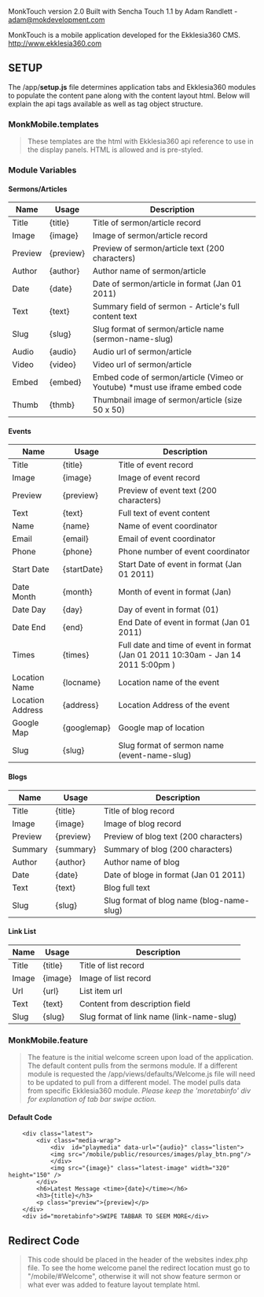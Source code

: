 MonkTouch version 2.0
Built with Sencha Touch 1.1
by Adam Randlett - adam@mokdevelopment.com


MonkTouch is a mobile application developed for the Ekklesia360 CMS.  http://www.ekklesia360.com

## SETUP 
The /app/__setup.js__ file determines application tabs and Ekklesia360 modules to populate the content pane along with the content layout html. Below will explain the api tags available as well as tag object structure.  


### MonkMobile.templates
>These templates are the html with Ekklesia360 api reference to use in the display panels. HTML is allowed and is pre-styled.  

### Module Variables 
#### Sermons/Articles

| __Name__              | __Usage__     | __Description__                                                                  |
| --------------------- | ------------- | -------------------------------------------------------------------------------- |
| Title                 | {title}       | Title of sermon/article record                                                   |
| Image                 | {image}       | Image of sermon/article record                                                   |
| Preview               | {preview}     | Preview of sermon/article text (200 characters)                                  |
| Author                | {author}      | Author name of sermon/article                                                    |
| Date                  | {date}        | Date of sermon/article in format (Jan 01 2011)                                   |
| Text                  | {text}        | Summary field of sermon - Article's full content text                            |
| Slug                  | {slug}        | Slug format of sermon/article name (sermon-name-slug)                            |
| Audio                 | {audio}       | Audio url of sermon/article                                                      |
| Video                 | {video}       | Video url of sermon/article                                                      |
| Embed                 | {embed}       | Embed code of sermon/article (Vimeo or Youtube) *must use iframe embed code      |
| Thumb                 | {thmb}        | Thumbnail image of sermon/article (size 50 x 50)                                 | 

#### Events

| __Name__              | __Usage__     | __Description__                                                                  |
| --------------------- | ------------- | -------------------------------------------------------------------------------- |
| Title                 | {title}       | Title of event record                                                            |
| Image                 | {image}       | Image of event record                                                            |
| Preview               | {preview}     | Preview of event text (200 characters)                                           |
| Text                  | {text}        | Full text of event content                                                       | 
| Name                  | {name}        | Name of event coordinator                                                        |
| Email                 | {email}       | Email of event coordinator                                                       |
| Phone                 | {phone}       | Phone number of event coordinator                                                |
| Start Date            | {startDate}   | Start Date of event in format (Jan 01 2011)                                      |
| Date Month            | {month}       | Month of event in format (Jan)                                                   |
| Date Day              | {day}         | Day of event in format (01)                                                      |
| Date End              | {end}         | End Date of event in format (Jan 01 2011)                                        |
| Times                 | {times}       | Full date and time of event in format (Jan 01 2011 10:30am - Jan 14 2011 5:00pm )|
| Location Name         | {locname}     | Location name of the event                                                       |
| Location Address      | {address}     | Location Address of the event                                                    |
| Google Map            | {googlemap}   | Google map of location                                                           | 
| Slug                  | {slug}        | Slug format of sermon name (event-name-slug)                                     | 

#### Blogs

| __Name__              | __Usage__     | __Description__                                                                  |
| --------------------- | ------------- | -------------------------------------------------------------------------------- |
| Title                 | {title}       | Title of blog record                                                             |
| Image                 | {image}       | Image of blog record                                                             |
| Preview               | {preview}     | Preview of blog text (200 characters)                                            |
| Summary               | {summary}     | Summary of blog (200 characters)                                                 |
| Author                | {author}      | Author name of blog                                                              |
| Date                  | {date}        | Date of bloge in format (Jan 01 2011)                                            |
| Text                  | {text}        | Blog full text                                                                   |
| Slug                  | {slug}        | Slug format of blog name (blog-name-slug)                                        | 

#### Link List

| __Name__              | __Usage__     | __Description__                                                                  |
| --------------------- | ------------- | -------------------------------------------------------------------------------- |
| Title                 | {title}       | Title of list record                                                             |
| Image                 | {image}       | Image of list record                                                             |
| Url                   | {url}         | List item url                                                                    |
| Text                  | {text}        | Content from description field                                                   |
| Slug                  | {slug}        | Slug format of link name (link-name-slug)                                        | 

 

### MonkMobile.feature
> The feature is the initial welcome screen upon load of the application.  The default content pulls from the sermons module. If a different module is requested the /app/views/defaults/Welcome.js file will need to be updated to pull from a different model. The model pulls data from specific Ekklesia360 module.  *Please keep the 'moretabinfo' div for explanation of tab bar swipe action.*

#### Default Code
        <div class="latest">
            <div class="media-wrap">
                <div  id="playmedia" data-url="{audio}" class="listen">
                <img src="/mobile/public/resources/images/play_btn.png"/>
                </div>
                <img src="{image}" class="latest-image" width="320" height="150" />
            </div>
            <h6>Latest Message <time>{date}</time></h6>
            <h3>{title}</h3>
            <p class="preview">{preview}</p>
        </div>
        <div id="moretabinfo">SWIPE TABBAR TO SEEM MORE</div>



## Redirect Code 
> This code should be placed in the header of the websites index.php file. To see the home welcome panel the redirect location must go to "/mobile/#Welcome", otherwise it will not show feature sermon or what ever was added to feature layout template html.

<pre><code><script>
//window.console.log(navigator.userAgent);
if ((navigator.userAgent.match(/iPhone/i)) || (navigator.userAgent.match(/iPod/i)) || (navigator.userAgent.match(/android/i)) || (navigator.userAgent.match(/Palm/i))) {
if (typeof(localStorage) != 'undefined' ) {
	try {
	    if(localStorage.getItem("redirectmobile") != "off"){
	        window.location = "/mobile/#Welcome";
	    }
	    localStorage.setItem("redirectmobile","");  
	} catch (e) {
		if (e == QUOTA_EXCEEDED_ERR) {
			//window.console.log("Quota Exceeded");
		}   
	}   
}
}
</script></code></pre>




